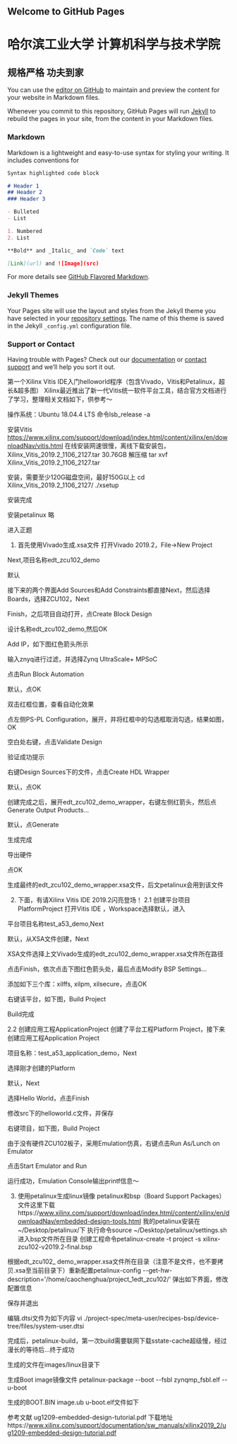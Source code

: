 ## Welcome to GitHub Pages

# 哈尔滨工业大学 计算机科学与技术学院
## 规格严格 功夫到家
You can use the [editor on GitHub](https://github.com/hopesala/hopesala.github.io/edit/master/README.md) to maintain and preview the content for your website in Markdown files.

Whenever you commit to this repository, GitHub Pages will run [Jekyll](https://jekyllrb.com/) to rebuild the pages in your site, from the content in your Markdown files.

### Markdown

Markdown is a lightweight and easy-to-use syntax for styling your writing. It includes conventions for

```markdown
Syntax highlighted code block

# Header 1
## Header 2
### Header 3

- Bulleted
- List

1. Numbered
2. List

**Bold** and _Italic_ and `Code` text

[Link](url) and ![Image](src)
```

For more details see [GitHub Flavored Markdown](https://guides.github.com/features/mastering-markdown/).

### Jekyll Themes

Your Pages site will use the layout and styles from the Jekyll theme you have selected in your [repository settings](https://github.com/hopesala/hopesala.github.io/settings). The name of this theme is saved in the Jekyll `_config.yml` configuration file.

### Support or Contact

Having trouble with Pages? Check out our [documentation](https://help.github.com/categories/github-pages-basics/) or [contact support](https://github.com/contact) and we’ll help you sort it out.



第一个Xilinx Vitis IDE入门helloworld程序（包含Vivado，Vitis和Petalinux，超长&超多图）
Xilinx最近推出了新一代Vitis统一软件平台工具，结合官方文档进行了学习，整理相关文档如下，供参考～

操作系统：Ubuntu 18.04.4 LTS
命令lsb_release -a
 
安装Vitis
https://www.xilinx.com/support/download/index.html/content/xilinx/en/downloadNav/vitis.html
在线安装网速很慢，离线下载安装包，Xilinx_Vitis_2019.2_1106_2127.tar 30.76GB
解压缩
tar xvf Xilinx_Vitis_2019.2_1106_2127.tar
 
安装，需要至少120G磁盘空间，最好150G以上
cd Xilinx_Vitis_2019.2_1106_2127/
./xsetup
 

安装完成
 
 
安装petalinux
略

进入正题
1.	 首先使用Vivado生成.xsa文件
打开Vivado 2019.2，File->New Project
 
Next,项目名称edt_zcu102_demo
 
默认
 
接下来的两个界面Add Sources和Add Constraints都直接Next，然后选择Boards，选择ZCU102，Next
 
 
Finish，之后项目自动打开，点Create Block Design
 
设计名称edt_zcu102_demo,然后OK
 
Add IP，如下图红色箭头所示
 
输入znyq进行过滤，并选择Zynq UltraScale+ MPSoC
 
点击Run Block Automation
 
默认，点OK
 
双击红框位置，查看自动化效果
 
点左侧PS-PL Configuration，展开，并将红框中的勾选框取消勾选，结果如图，OK
 
空白处右键，点击Validate Design
 
验证成功提示
 
右键Design Sources下的文件，点击Create HDL Wrapper
 
默认，点OK
 
创建完成之后，展开edt_zcu102_demo_wrapper，右键左侧红箭头，然后点Generate Output Products…
 
默认，点Generate
 
生成完成
 
导出硬件
 
点OK
 

生成最终的edt_zcu102_demo_wrapper.xsa文件，后文petalinux会用到该文件

2.	下面，有请Xilinx Vitis IDE 2019.2闪亮登场！
2.1 创建平台项目PlatformProject
打开Vitis IDE ，Workspace选择默认，进入
 
平台项目名称test_a53_demo,Next
 
默认，从XSA文件创建，Next
 
XSA文件选择上文Vivado生成的edt_zcu102_demo_wrapper.xsa文件所在路径

 
点击Finish，依次点击下图红色箭头处，最后点击Modify BSP Settings…
 
添加如下三个库：xilffs, xilpm, xilsecure，点击OK

 

右键该平台，如下图，Build Project
 

Build完成
 
2.2 创建应用工程ApplicationProject
创建了平台工程Platform Project，接下来创建应用工程Application Project
 
项目名称：test_a53_application_demo，Next
 
选择刚才创建的Platform
 
默认，Next
 
选择Hello World，点击Finish
 
修改src下的helloworld.c文件，并保存
 
右键项目，如下图，Build Project
 
由于没有硬件ZCU102板子，采用Emulation仿真，右键点击Run As/Lunch on Emulator
 
点击Start Emulator and Run
 
运行成功，Emulation Console输出printf信息～
 


3.	使用petalinux生成linux镜像
petalinux和bsp（Board Support Packages）文件这里下载https://www.xilinx.com/support/download/index.html/content/xilinx/en/downloadNav/embedded-design-tools.html
我的petalinux安装在~/Desktop/petalinux/下
执行命令source ~/Desktop/petalinux/settings.sh
进入bsp文件所在目录
创建工程命令petalinux-create -t project -s xilinx-zcu102-v2019.2-final.bsp
 

根据edt_zcu102_ demo_wrapper.xsa文件所在目录（注意不是文件，也不要拷贝.xsa至当前目录下）重新配置petalinux-config --get-hw-description='/home/caochenghua/project_1edt_zcu102/' 
弹出如下界面，修改配置信息
 
保存并退出

 
编辑.dtsi文件为如下内容
vi ./project-spec/meta-user/recipes-bsp/device-tree/files/system-user.dtsi
 
完成后，petalinux-build，第一次build需要联网下载sstate-cache超级慢，经过漫长的等待后…终于成功
 
生成的文件在images/linux目录下
 
生成Boot image镜像文件
petalinux-package --boot --fsbl zynqmp_fsbl.elf --u-boot
 
生成的BOOT.BIN image.ub u-boot.elf文件如下
 





参考文献
ug1209-embedded-design-tutorial.pdf
下载地址https://www.xilinx.com/support/documentation/sw_manuals/xilinx2019_2/ug1209-embedded-design-tutorial.pdf

